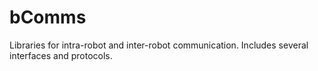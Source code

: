 bComms
======

Libraries for intra-robot and inter-robot communication. Includes several interfaces and protocols.
